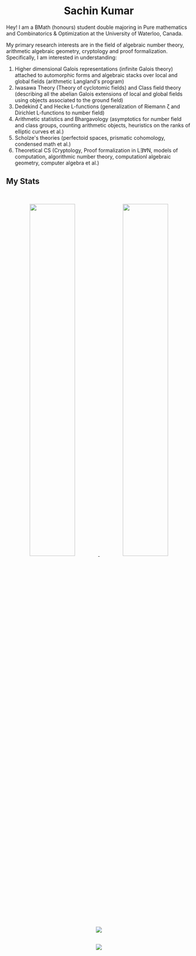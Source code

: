 <h1 align="center">
  <b>Sachin Kumar</b>
</h1>
<!-- <img align="right" width=400px height=400px alt="landing gif" src="https://github.com/probro27/landing-design/blob/main/PK%20.gif" /> -->

Hey! I am a BMath (honours) student double majoring in Pure mathematics and Combinatorics & Optimization at the University of Waterloo, Canada.

My primary research interests are in the field of algebraic number theory, arithmetic algebraic geometry, cryptology and proof formalization. Specifically, I am interested in understanding:

1. Higher dimensional Galois representations (infinite Galois theory) attached to automorphic forms and algebraic stacks over local and global fields (arithmetic Langland's program)
2. Iwasawa Theory (Theory of cyclotomic fields) and Class field theory (describing all the abelian Galois extensions of local and global fields using objects associated to the ground field)
3. Dedekind ζ and Hecke L-functions (generalization of Riemann ζ and Dirichlet L-functions to number field)
4. Arithmetic statistics and Bhargavology (asymptotics for number field and class groups, counting arithmetic objects, heuristics on the ranks of elliptic curves et al.)
5. Scholze's theories (perfectoid spaces, prismatic cohomology, condensed math et al.)
6. Theoretical CS (Cryptology, Proof formalization in L∃∀N, models of computation, algorithmic number theory, computationl algebraic geometry, computer algebra et al.)

## My Stats

<br/>
<p align="center">
  <a href="https://abhigyantrips.dev/">
  <img width="49.5%" src="https://github-readme-stats.vercel.app/api?username=sachink003&show_icons=true&theme=dracula&hide_border=true" />
    <img width="49.5%" src="https://github-readme-streak-stats.herokuapp.com/?user=sachink003&theme=dracula&hide_border=true" />
    
  </a>
</p>
<br>


<div align = "center">
  <img align="center" src= "https://github-profile-trophy.vercel.app/?username=sachink003&theme=dracula&rank=SECRET,SSS,SS,AAA,B&margin-w=10" />
</div>
<br>
<div align = "center">
  <p>
    <img src="https://github-readme-stats.vercel.app/api/top-langs/?username=sachink003&theme=dracula&layout=compact&langs_count=7" />
  </p>
</div>

<!--- 
<div align = "center">
  <p>
   <img src="./profile-3d-contrib/profile-night-rainbow.svg" />
   ![](./profile-3d-contrib/profile-green-animate.svg)
    
  </p>
</div>

<p align="center">
  <a href="https://skillicons.dev">
    <img src="https://skillicons.dev/icons?i=bash,c,cpp,cs,js,html,css,figma,firebase,flask,flutter,git,graphql,haskell,heroku,java,kotlin,linux,mongodb,mysql,nextjs,nodejs,postgres,py,redis,react,rust,swift,typescript,vscode" />
  </a>
</p>
-->
